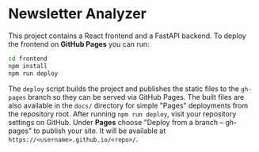 # Newsletter Analyzer

This project contains a React frontend and a FastAPI backend. To deploy the frontend on **GitHub Pages** you can run:

```bash
cd frontend
npm install
npm run deploy
```

The `deploy` script builds the project and publishes the static files to the `gh-pages` branch so they can be served via GitHub Pages. The built files are also available in the `docs/` directory for simple "Pages" deployments from the repository root.
After running `npm run deploy`, visit your repository settings on GitHub. Under **Pages** choose "Deploy from a branch – gh-pages" to publish your site. It will be available at `https://<username>.github.io/<repo>/`.

